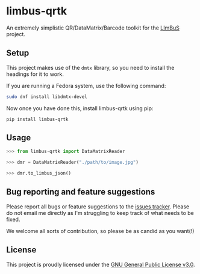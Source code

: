 # limbus-qrtk

An extremely simplistic QR/DataMatrix/Barcode toolkit for the [LImBuS](https://www.github.com/AberystwythSystemsBiology/limbus/) project.

## Setup

This project makes use of the ```dmtx``` library, so you need to install the headings for it to work.

If you are running a Fedora system, use the following command:

```bash
sudo dnf install libdmtx-devel
```

Now once you have done this, install limbus-qrtk using pip:

```
pip install limbus-qrtk
```

## Usage

```python
>>> from limbus-qrtk import DataMatrixReader

>>> dmr = DataMatrixReader("./path/to/image.jpg")

>>> dmr.to_limbus_json()
```

## Bug reporting and feature suggestions

Please report all bugs or feature suggestions to the [issues tracker](https://www.github.com/AberystwythSystemsBiology/limbus-qrtk/issues). Please do not email me directly as I'm struggling to keep track of what needs to be fixed.

We welcome all sorts of contribution, so please be as candid as you want(!)

## License

This project is proudly licensed under the [GNU General Public License v3.0](https://raw.githubusercontent.com/AberystwythSystemsBiology/limbus-qrtk/LICENSE).
